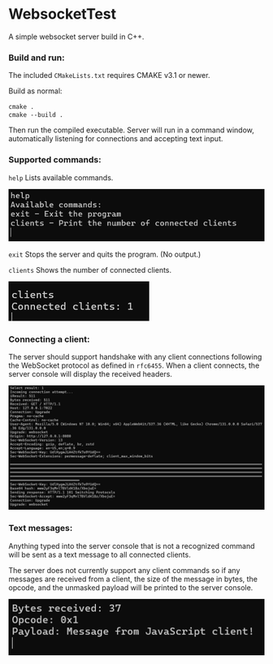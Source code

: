 # WebsocketTest

A simple websocket server build in C++.

### Build and run:
The included `CMakeLists.txt` requires CMAKE v3.1 or newer.

Build as normal:  
```
cmake .  
cmake --build .  
```
Then run the compiled executable. Server will run in a command window, automatically listening for connections and accepting text input.

### Supported commands:
`help` Lists available commands.  

![Example Output](ReadmeImages/command_help.png)  

`exit` Stops the server and quits the program. (No output.)  

`clients` Shows the number of connected clients.  

![Example Output](ReadmeImages/command_clients.png)

### Connecting a client:
The server should support handshake with any client connections following the WebSocket protocol as defined in `rfc6455`. When a client connects, the server console will display the received headers.

![alt text](ReadmeImages/client_connection.png)  

### Text messages:
Anything typed into the server console that is not a recognized command will be sent as a text message to all connected clients.  

The server does not currently support any client commands so if any messages are received from a client, the size of the message in  bytes, the opcode, and the unmasked payload will be printed to the server console.

![alt text](ReadmeImages/client_message.png)  
